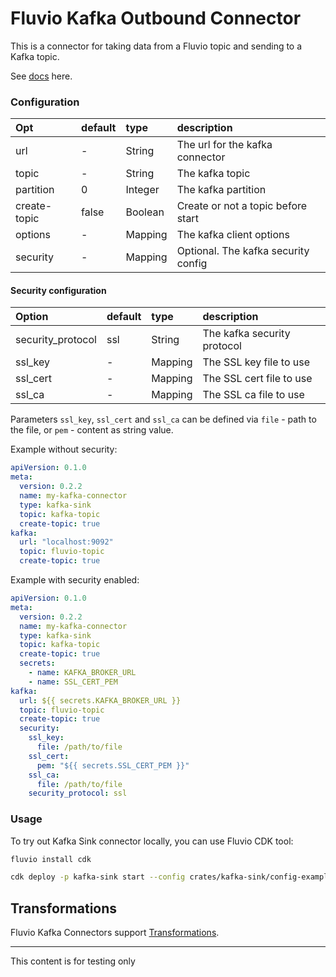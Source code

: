 # Fluvio Kafka Outbound Connector

This is a connector for taking data from a Fluvio topic and sending to a Kafka topic.

See [docs](https://www.fluvio.io/connectors/outbound/kafka/) here.

### Configuration

| Opt            | default               | type     | description                            |
| :---           | :---                  | :---     | :----                                  |
| url            | -                     | String   | The url for the kafka connector        |
| topic          | -                     | String   | The kafka topic                        |
| partition      | 0                     | Integer  | The kafka partition                    |
| create-topic   | false                 | Boolean  | Create or not a topic before start     |
| options        | -                     | Mapping  | The kafka client options               |
| security       | -                     | Mapping  | Optional. The kafka security config    |

#### Security configuration
| Option               | default  | type     | description                            |
| :---                 | :---     | :---     | :----                                  |
| security_protocol    | ssl      | String   | The kafka security protocol            |
| ssl_key              | -        | Mapping  | The SSL key file to use                |
| ssl_cert             | -        | Mapping  | The SSL cert file to use               |
| ssl_ca               | -        | Mapping  | The SSL ca file to use                 |

Parameters `ssl_key`, `ssl_cert` and `ssl_ca` can be defined via `file` - path to the file, or `pem` - content as string value.

Example without security:
```yaml
apiVersion: 0.1.0
meta:
  version: 0.2.2
  name: my-kafka-connector
  type: kafka-sink
  topic: kafka-topic
  create-topic: true
kafka:
  url: "localhost:9092"
  topic: fluvio-topic 
  create-topic: true
```

Example with security enabled:
```yaml
apiVersion: 0.1.0
meta:
  version: 0.2.2
  name: my-kafka-connector
  type: kafka-sink
  topic: kafka-topic
  create-topic: true
  secrets:
    - name: KAFKA_BROKER_URL
    - name: SSL_CERT_PEM
kafka:
  url: ${{ secrets.KAFKA_BROKER_URL }}
  topic: fluvio-topic 
  create-topic: true
  security:
    ssl_key:
      file: /path/to/file
    ssl_cert:
      pem: "${{ secrets.SSL_CERT_PEM }}"
    ssl_ca:
      file: /path/to/file
    security_protocol: ssl
```

### Usage
To try out Kafka Sink connector locally, you can use Fluvio CDK tool:
```bash
fluvio install cdk

cdk deploy -p kafka-sink start --config crates/kafka-sink/config-example.yaml
```

## Transformations
Fluvio Kafka Connectors support [Transformations](https://www.fluvio.io/docs/concepts/transformations-chain/).

---

This content is for testing only